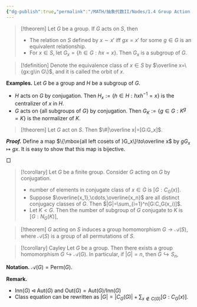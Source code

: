 ```yaml
---
{"dg-publish":true,"permalink":"/MATH/抽象代数II/Nodes/1.4 Group Action on a Set/","dgPassFrontmatter":true}
---
```



> [!theorem]
> Let $G$ be a group. If $G$ acts on $S$, then
> - The relation on $S$ defined by $x\sim x'$ iff $gx=x'$ for some $g\in G$ is an equivalent relationship.
> - For $x\in S$, let $G_x=\{h\in G:hx=x\}$. Then $G_x$ is a subgroup of $G$.


> [!definition]
> Denote the equivalence class of $x\in S$ by $\overline x=\{gx:g\in G\}$, and it is called the orbit of $x$.

**Examples.** Let $G$ be a group and $H$ be a subgroup of $G$.
- $H$ acts on $G$ by conjugation. Then $H_x:=\{h\in H:hxh^{-1}=x\}$ is the centralizer of $x$ in $H$.
- $G$ acts on $\{\mbox{all subgroups of }G\}$ by conjugation. Then $G_K:=\{g\in G:K^g=K\}$ is the normalizer of $K$.

> [!theorem]
> Let $G$ act on $S$. Then $\#|\overline x|=[G:G_x]$. 

**_Proof._**
Define a map $\{\mbox{all left cosets of }G_x\}\to\overline x$ by $gG_x\mapsto gx$. It is easy to show that this map is bijective.
<p align="left">□</p>


> [!corollary]
> Let $G$ be a finite group. Consider $G$ acting on $G$ by conjugation.
> - number of elements in conjugate class of $x\in G$ is $[G:C_G(x)]$.
> - Suppose $\overline{x_1},\cdots,\overline{x_n}$ are all distinct conjugacy classes of $G$. Then $|G|=\sum_{i=1}^n[G:C_G(x_i)]$. 
> - Let $K<G$. Then the number of subgroup of $G$ conjugate to $K$ is $[G:N_G(K)]$,

> [!theorem]
> $G$ acting on $S$ induces a group homomorphism $G\to\mathcal A(S)$, where $\mathcal A(S)$ is a group of all permutations of $S$.

> [!corollary] Cayley
> Let $G$ be a group. Then there exists a group homomorphism $G\hookrightarrow\mathcal A(G)$. In particular, if $|G|=n$, then $G\hookrightarrow S_n$, 

**Notation.** $\mathcal A(G)=\mathrm{Perm}(G)$.

**Remark.**
- $\mathrm{Inn}(G)\lhd\mathrm{Aut}(G)$ and $\mathrm{Out}(G)=\mathrm{Aut}(G)/\mathrm{Inn}(G)$
- Class equation can be rewritten as $|G|=|C_G(G)|+\sum_{x\not\in C(G)}[G:C_G(x)]$.

